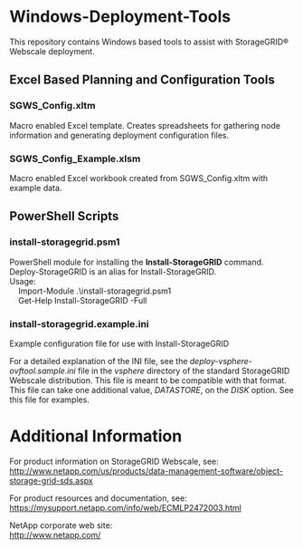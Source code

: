 # Windows-Deployment-Tools
This repository contains Windows based tools to assist with StorageGRID&reg; Webscale deployment.

## Excel Based Planning and Configuration Tools

### SGWS\_Config.xltm
Macro enabled Excel template. Creates spreadsheets for gathering node information and generating
deployment configuration files.

### SGWS\_Config\_Example.xlsm
Macro enabled Excel workbook created from SGWS\_Config.xltm with example data.

## PowerShell Scripts

### install-storagegrid.psm1
PowerShell module for installing the **Install-StorageGRID** command. Deploy-StorageGRID is an alias for Install-StorageGRID.  
Usage:  
&nbsp;&nbsp;&nbsp;&nbsp;Import-Module .\install-storagegrid.psm1  
&nbsp;&nbsp;&nbsp;&nbsp;Get-Help Install-StorageGRID -Full

### install-storagegrid.example.ini
Example configuration file for use with Install-StorageGRID

For a detailed explanation of the INI file, see the *deploy-vsphere-ovftool.sample.ini* file in the *vsphere*
directory of the standard StorageGRID Webscale distribution. This file is meant to be compatible with that format.
This file can take one additional value, *DATASTORE*, on the *DISK* option. See this file for examples.

# Additional Information

For product information on StorageGRID Webscale, see:  
<http://www.netapp.com/us/products/data-management-software/object-storage-grid-sds.aspx>

For product resources and documentation, see:  
<https://mysupport.netapp.com/info/web/ECMLP2472003.html>

NetApp corporate web site:  
<http://www.netapp.com/>

